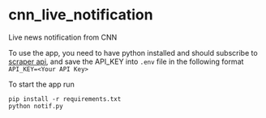 # cnn_live_notification
Live news notification from CNN

To use the app, you need to have python installed and should subscribe to [scraper api](https://www.scraperapi.com/), and save the API_KEY into `.env` file in the following format `API_KEY=<Your API Key>`

To start the app run
```
pip install -r requirements.txt
python notif.py
```
